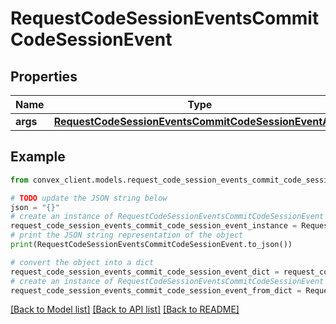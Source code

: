 # RequestCodeSessionEventsCommitCodeSessionEvent


## Properties

Name | Type | Description | Notes
------------ | ------------- | ------------- | -------------
**args** | [**RequestCodeSessionEventsCommitCodeSessionEventArgs**](RequestCodeSessionEventsCommitCodeSessionEventArgs.md) |  | 

## Example

```python
from convex_client.models.request_code_session_events_commit_code_session_event import RequestCodeSessionEventsCommitCodeSessionEvent

# TODO update the JSON string below
json = "{}"
# create an instance of RequestCodeSessionEventsCommitCodeSessionEvent from a JSON string
request_code_session_events_commit_code_session_event_instance = RequestCodeSessionEventsCommitCodeSessionEvent.from_json(json)
# print the JSON string representation of the object
print(RequestCodeSessionEventsCommitCodeSessionEvent.to_json())

# convert the object into a dict
request_code_session_events_commit_code_session_event_dict = request_code_session_events_commit_code_session_event_instance.to_dict()
# create an instance of RequestCodeSessionEventsCommitCodeSessionEvent from a dict
request_code_session_events_commit_code_session_event_from_dict = RequestCodeSessionEventsCommitCodeSessionEvent.from_dict(request_code_session_events_commit_code_session_event_dict)
```
[[Back to Model list]](../README.md#documentation-for-models) [[Back to API list]](../README.md#documentation-for-api-endpoints) [[Back to README]](../README.md)


